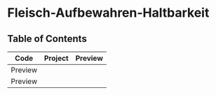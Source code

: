 # Fleisch-Aufbewahren-Haltbarkeit

## Table of Contents

| Code | Project | Preview |
| ------ | ------ | ------ |
| Preview |
| Preview |

